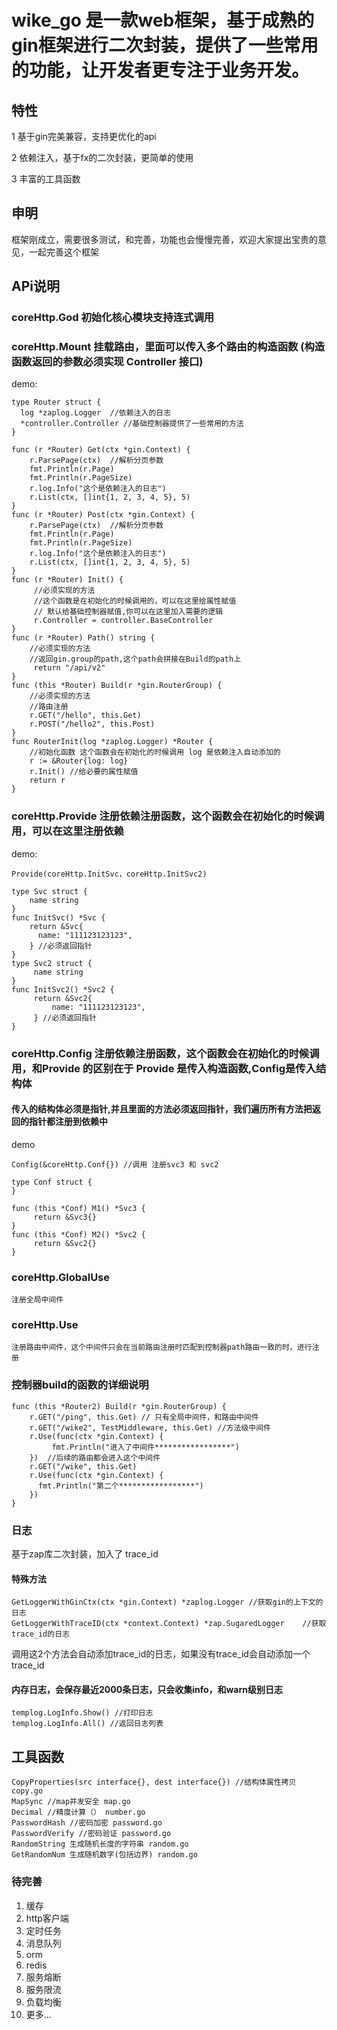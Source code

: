 # wike_go 是一款web框架，基于成熟的gin框架进行二次封装，提供了一些常用的功能，让开发者更专注于业务开发。

## 特性 

  1 基于gin完美兼容，支持更优化的api

  2 依赖注入，基于fx的二次封装，更简单的使用

  3 丰富的工具函数

## 申明
  框架刚成立，需要很多测试，和完善，功能也会慢慢完善，欢迎大家提出宝贵的意见，一起完善这个框架

## APi说明
### coreHttp.God 初始化核心模块支持连式调用
### coreHttp.Mount  挂载路由，里面可以传入多个路由的构造函数 (构造函数返回的参数必须实现 Controller 接口)
demo:

    type Router struct {
      log *zaplog.Logger  //依赖注入的日志
      *controller.Controller //基础控制器提供了一些常用的方法
    }
    
    func (r *Router) Get(ctx *gin.Context) {
        r.ParsePage(ctx)  //解析分页参数
        fmt.Println(r.Page)
        fmt.Println(r.PageSize)
        r.log.Info("这个是依赖注入的日志")
        r.List(ctx, []int{1, 2, 3, 4, 5}, 5)
    }
    func (r *Router) Post(ctx *gin.Context) {
        r.ParsePage(ctx)  //解析分页参数
        fmt.Println(r.Page)
        fmt.Println(r.PageSize)
        r.log.Info("这个是依赖注入的日志")
        r.List(ctx, []int{1, 2, 3, 4, 5}, 5)
    }
    func (r *Router) Init() {
         //必须实现的方法
         //这个函数是在初始化的时候调用的，可以在这里给属性赋值
         // 默认给基础控制器赋值,你可以在这里加入需要的逻辑
         r.Controller = controller.BaseController
    }
    func (r *Router) Path() string {
        //必须实现的方法
        //返回gin.group的path,这个path会拼接在Build的path上
         return "/api/v2"
    }
    func (this *Router) Build(r *gin.RouterGroup) {
        //必须实现的方法
        //路由注册
        r.GET("/hello", this.Get)
        r.POST("/hello2", this.Post)
    }
    func RouterInit(log *zaplog.Logger) *Router {
        //初始化函数 这个函数会在初始化的时候调用 log 是依赖注入自动添加的
        r := &Router{log: log}
        r.Init() //给必要的属性赋值
        return r
    }

### coreHttp.Provide  注册依赖注册函数，这个函数会在初始化的时候调用，可以在这里注册依赖
demo:

    Provide(coreHttp.InitSvc，coreHttp.InitSvc2)

    type Svc struct {
        name string
    }
    func InitSvc() *Svc {
        return &Svc{
          name: "111123123123",
        } //必须返回指针
    }
    type Svc2 struct {
         name string
    }
    func InitSvc2() *Svc2 {
         return &Svc2{
             name: "111123123123",
         } //必须返回指针
    }

### coreHttp.Config  注册依赖注册函数，这个函数会在初始化的时候调用，和Provide 的区别在于 Provide 是传入构造函数,Config是传入结构体
#### 传入的结构体必须是指针,并且里面的方法必须返回指针，我们遍历所有方法把返回的指针都注册到依赖中

demo

    Config(&coreHttp.Conf{}) //调用 注册svc3 和 svc2

    type Conf struct {
    }
    
    func (this *Conf) M1() *Svc3 {
         return &Svc3{}
    }
    func (this *Conf) M2() *Svc2 {
         return &Svc2{}
    }
### coreHttp.GlobalUse
    注册全局中间件 
### coreHttp.Use
    注册路由中间件，这个中间件只会在当前路由注册时匹配到控制器path路由一致的时，进行注册

### 控制器build的函数的详细说明

    func (this *Router2) Build(r *gin.RouterGroup) {
        r.GET("/ping", this.Get) // 只有全局中间件，和路由中间件
        r.GET("/wike2", TestMiddleware, this.Get) //方法级中间件
        r.Use(func(ctx *gin.Context) {
             fmt.Println("进入了中间件*****************")
        })  //后续的路由都会进入这个中间件
        r.GET("/wike", this.Get)
        r.Use(func(ctx *gin.Context) {
          fmt.Println("第二个*****************")
        })
    }

### 日志
  基于zap库二次封装，加入了 trace_id
#### 特殊方法
    GetLoggerWithGinCtx(ctx *gin.Context) *zaplog.Logger //获取gin的上下文的日志
    GetLoggerWithTraceID(ctx *context.Context) *zap.SugaredLogger    //获取trace_id的日志

调用这2个方法会自动添加trace_id的日志，如果没有trace_id会自动添加一个trace_id

#### 内存日志，会保存最近2000条日志，只会收集info，和warn级别日志 
    templog.LogInfo.Show() //打印日志
    templog.LogInfo.All() //返回日志列表

## 工具函数
    CopyProperties(src interface{}, dest interface{}) //结构体属性拷贝 copy.go
    MapSync //map并发安全 map.go
    Decimal //精度计算（） number.go
    PasswordHash //密码加密 password.go
    PasswordVerify //密码验证 password.go
    RandomString 生成随机长度的字符串 random.go
    GetRandomNum 生成随机数字(包括边界) random.go

### 待完善

1. 缓存
2. http客户端
3. 定时任务
4. 消息队列
5. orm
6. redis
7. 服务熔断
8. 服务限流
9. 负载均衡
10. 更多...